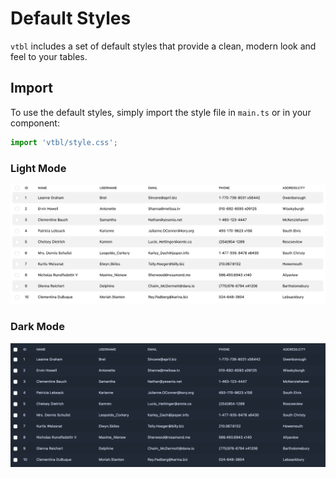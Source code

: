 # Default Styles

`vtbl` includes a set of default styles that provide a clean, modern look and feel to your tables.

## Import

To use the default styles, simply import the style file in `main.ts` or in your component:

```ts
import 'vtbl/style.css';
```

### Light Mode

![Default Styles Light Mode](../assets/default.png)

### Dark Mode

![Default Styles Dark Mode](../assets/default-dark.png)
